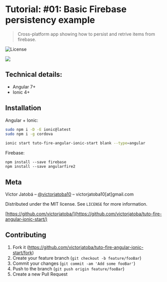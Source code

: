 # Tutorial: #01: Basic Firebase persistency example
> Cross-platform app showing how to persist and retrive items from firebase.

![License](http://img.shields.io/:license-mit-blue.svg?style=flat-square)


![](header.png)

## Technical details:
* Angular 7+
* Ionic 4+

## Installation

Angular + Ionic:

```sh
sudo npm i -D -E ionic@latest
sudo npm i -g cordova

ionic start tuto-fire-angular-ionic-start blank --type=angular
```

Firebase:
```
npm install --save firebase
npm install --save angularfire2
```

## Meta

Victor Jatobá – [@victorjatoba10](https://twitter.com/victorjatoba10) – victorjatoba10[at]gmail.com

Distributed under the MIT license. See ``LICENSE`` for more information.

[https://github.com/victorjatoba/](https://github.com/victorjatoba/tuto-fire-angular-ionic-start/)

## Contributing

1. Fork it (<https://github.com/victorjatoba/tuto-fire-angular-ionic-start/fork>)
2. Create your feature branch (`git checkout -b feature/fooBar`)
3. Commit your changes (`git commit -am 'Add some fooBar'`)
4. Push to the branch (`git push origin feature/fooBar`)
5. Create a new Pull Request

